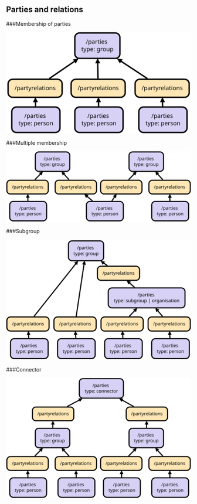 ## Parties and relations

###Membership of parties

![](img/membership.svg)

###Multiple membership

![](img/multiple-membership.svg)

###Subgroup

![](img/subgroup.svg)

###Connector

![](img/connector.svg)

